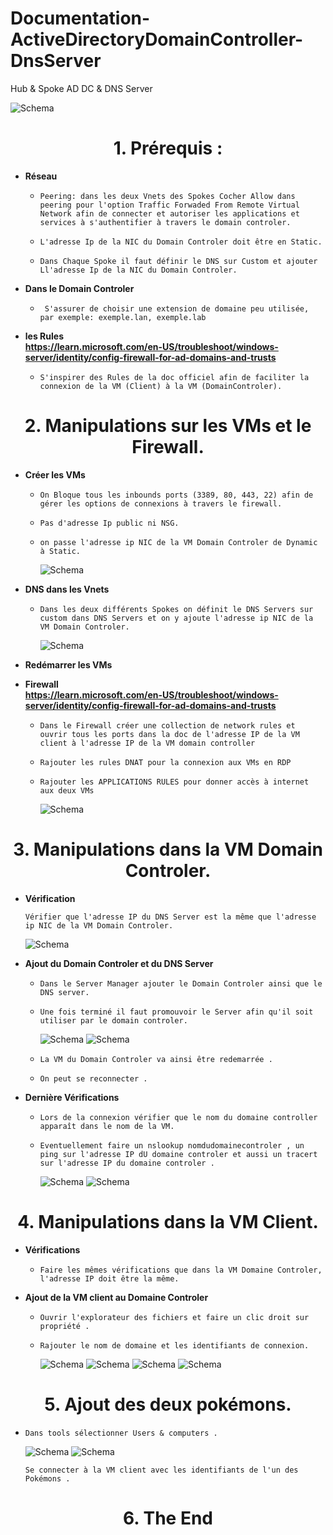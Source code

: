 # Documentation-ActiveDirectoryDomainController-DnsServer
Hub &amp; Spoke AD DC &amp; DNS Server

![Schema](./asset/Hub2.drawio.png)

# <center>1. Prérequis : </center>

* __Réseau__  
  
   - `Peering: dans les deux Vnets des Spokes Cocher Allow dans peering pour l'option Traffic Forwaded From Remote Virtual Network afin de connecter et autoriser les applications et services à s'authentifier à travers le domain controler.`  
  
   - `L'adresse Ip de la NIC du Domain Controler doit être en Static.`  
   
   - `Dans Chaque Spoke il faut définir le DNS sur Custom et ajouter Ll'adresse Ip de la NIC du Domain Controler.`

* __Dans le Domain Controler__  
   
   - ` S'assurer de choisir une extension de domaine peu utilisée, par exemple: exemple.lan, exemple.lab` 

* __les Rules__  
 __https://learn.microsoft.com/en-US/troubleshoot/windows-server/identity/config-firewall-for-ad-domains-and-trusts__  
  
  - `S'inspirer des Rules de la doc officiel afin de faciliter la connexion de la VM (Client) à la VM (DomainControler).`

# <center>2. Manipulations sur les VMs et le Firewall. </center> 

* __Créer les VMs__   
  
  - `On Bloque tous les inbounds ports (3389, 80, 443, 22) afin de gérer les options de connexions à travers le firewall.`  
  
  - `Pas d'adresse Ip public ni NSG.`
  
  - `on passe l'adresse ip NIC de la VM Domain Controler de Dynamic à Static.`
    
    ![Schema](./asset/Screenshot_1.png)

* __DNS dans les Vnets__  
  
  - `Dans les deux différents Spokes on définit le DNS Servers sur custom dans DNS Servers et on y ajoute l'adresse ip NIC de la VM Domain Controler.`
    
    ![Schema](./asset/Screenshot_2.png)

* __Redémarrer les VMs__  

* __Firewall__  
 __https://learn.microsoft.com/en-US/troubleshoot/windows-server/identity/config-firewall-for-ad-domains-and-trusts__  
  
  - `Dans le Firewall créer une collection de network rules et ouvrir tous les ports dans la doc de l'adresse IP de la VM client à l'adresse IP de la VM domain controller`  
  
  - `Rajouter les rules DNAT pour la connexion aux VMs en RDP`
  
  - `Rajouter les APPLICATIONS RULES pour donner accès à internet aux deux VMs`
    
    ![Schema](./asset/Screenshot_0.png)

# <center>3. Manipulations dans la VM Domain Controler.</center>


* __Vérification__   
  
  `Vérifier que l'adresse IP du DNS Server est la même que l'adresse ip NIC de la VM Domain Controler.`  
    
    ![Schema](./asset/Screenshot_4.png)

* __Ajout du Domain Controler et du DNS Server__   
  
  - `Dans le Server Manager ajouter le Domain Controler ainsi que le DNS server.`  

  
  - `Une fois terminé il faut promouvoir le Server afin qu'il soit utiliser par le domain controler.`
    
    ![Schema](./asset/Screenshot_9.png)
        ![Schema](./asset/Screenshot_10.png)

  - `La VM du Domain Controler va ainsi être redemarrée .`  
  - `On peut se reconnecter .`  

* __Dernière Vérifications__   
  
  - `Lors de la connexion vérifier que le nom du domaine controller apparaît dans le nom de la VM.`  

  
  - `Eventuellement faire un nslookup nomdudomainecontroler , un ping sur l'adresse IP dU domaine controler et aussi un tracert sur l'adresse IP du domaine controler .`  
      
    ![Schema](./asset/Screenshot_11.png)
        ![Schema](./asset/Screenshot_18.png)

# <center>4. Manipulations dans la VM Client.</center>  

* __Vérifications__  
  
  - `Faire les mêmes vérifications que dans la VM Domaine Controler, l'adresse IP doit être la même.`

* __Ajout de la VM client au Domaine Controler__  
  
  - `Ouvrir l'explorateur des fichiers et faire un clic droit sur propriété .`  
  - `Rajouter le nom de domaine et les identifiants de connexion.`
    
    ![Schema](./asset/Screenshot_20.png)
        ![Schema](./asset/Screenshot_21.png)
            ![Schema](./asset/Screenshot_22.png)
                ![Schema](./asset/Screenshot_23.png)


# <center>5. Ajout des deux pokémons. </center> 

  - `Dans tools sélectionner Users & computers .`
    
    ![Schema](./asset/Screenshot_24.png)
        ![Schema](./asset/Screenshot_25.png)  

     `Se connecter à la VM client avec les identifiants de l'un des Pokémons .`  

# <center>6. The End </center>
